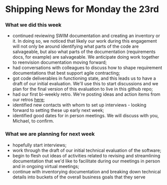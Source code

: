# Shipping News for Monday the 23rd


### What we did this week

- continued reviewing SWIM documentation and creating an inventory or it. In doing so, we noticed that likely our work during this engagement will not only be around identifying what parts of the code are salvageable, but also what parts of the documentation (requirements docs, for example) are salvageable. We anticipate doing work together to reenvision documentation moving forward;
- had conversations with colleagues to discuss how to shape requirement documentations that best support agile contracting;
- got code deliverables in functioning state, and this leads us to have a draft of our initial evaluation. We'll use this to start discussions and we plan for the final version of this evaluation to live in this github repo;
- had our first bi-weekly retro. We're posting ideas and action items from our retros [here](../Retrospectives.md);
- identified new contacts with whom to set up interviews - looking forward to setting these up early next week;
- identified good dates for in person meetings. We will discuss with you, Michael, to confirm.


### What we are planning for next week

- hopefully start interviews;
- work through the draft of our initial technical evaluation of the software;
- begin to flesh out ideas of activities related to revising and streamlining documentation that we'd like to facilitate during our meetings in person and in ongoing virtual meetings;
- continue with inventorying documentation and breaking down technical details into buckets of the overall business goals that they serve


